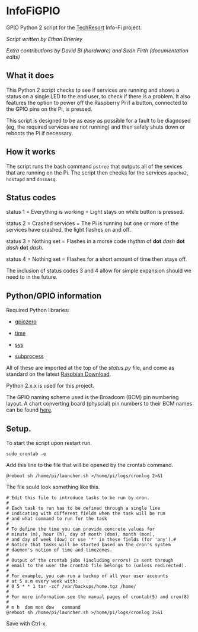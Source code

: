 # InfoFiGPIO

GPIO Python 2 script for the [TechResort](http://techresorteb.com/) Info-Fi project.

*Script written by Ethan Brierley*

*Extra contributions by David Bi (hardware) and Sean Firth (documentation edits)*

## What it does

This Python 2 script checks to see if services are running and shows a status on a single LED to the end user, to check if there is a problem. It also features the option to power off the Raspberry Pi if a button, connected to the GPIO pins on the Pi, is pressed.

This script is designed to be as easy as possible for a fault to be diagnosed (eg, the required services are not running) and then safely shuts down or reboots the Pi if necessary. 

## How it works

The script runs the bash command `pstree` that outputs all of the sevices that are running on the Pi. The script then checks for the services `apache2`, `hostapd` and `dnsmasq`.

## Status codes

status 1 = Everything is working = Light stays on while button is pressed.

status 2 = Crashed services = The Pi is running but one or more of the services have crashed, the light flashes on and off.

status 3 = Nothing set = Flashes in a morse code rhythm of **dot** *dash* **dot** *dash* **dot** *dash*.

status 4 = Nothing set = Flashes for a short amount of time then stays off.

The inclusion of status codes 3 and 4 allow for simple expansion should we need to in the future.

## Python/GPIO information

Required Python libraries:

* [gpiozero](https://gpiozero.readthedocs.io/en/stable/)

* [time](https://docs.python.org/2.7/library/time.html)

* [sys](https://docs.python.org/2/library/sys.html)

* [subprocess](https://docs.python.org/2/library/subprocess.html)

All of these are imported at the top of the *status.py* file, and come as standard on the latest [Raspbian Download](https://www.raspberrypi.org/downloads/).

Python 2.x.x is used for this project.

The GPIO naming scheme used is the Broadcom (BCM) pin numbering layout. A chart converting board (physcial) pin numbers to their BCM names can be found [here](https://i.imgur.com/TCTy4v9.png).

## Setup.

To start the script upon restart run.

```
sudo crontab -e
```

Add this line to the file that will be opened by the crontab command.

```
@reboot sh /home/pi/launcher.sh >/home/pi/logs/cronlog 2>&1
```

The file sould look something like this.

```
# Edit this file to introduce tasks to be run by cron.
# 
# Each task to run has to be defined through a single line
# indicating with different fields when the task will be run
# and what command to run for the task
# 
# To define the time you can provide concrete values for
# minute (m), hour (h), day of month (dom), month (mon),
# and day of week (dow) or use '*' in these fields (for 'any').# 
# Notice that tasks will be started based on the cron's system
# daemon's notion of time and timezones.
# 
# Output of the crontab jobs (including errors) is sent through
# email to the user the crontab file belongs to (unless redirected).
# 
# For example, you can run a backup of all your user accounts
# at 5 a.m every week with:
# 0 5 * * 1 tar -zcf /var/backups/home.tgz /home/
# 
# For more information see the manual pages of crontab(5) and cron(8)
# 
# m h  dom mon dow   command
@reboot sh /home/pi/launcher.sh >/home/pi/logs/cronlog 2>&1
```

Save with Ctrl-x.

